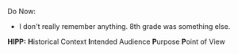 Do Now:
- I don't really remember anything. 8th grade was something else.

**HIPP:**
**H**istorical Context
**I**ntended Audience
**P**urpose
**P**oint of View
<!--stackedit_data:
eyJoaXN0b3J5IjpbNjk3NDQxNTM3LC00MTMyMjA4NjFdfQ==
-->